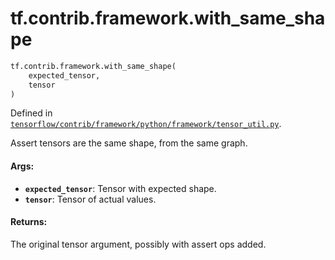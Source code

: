 <div itemscope itemtype="http://developers.google.com/ReferenceObject">
<meta itemprop="name" content="tf.contrib.framework.with_same_shape" />
<meta itemprop="path" content="Stable" />
</div>

# tf.contrib.framework.with_same_shape

``` python
tf.contrib.framework.with_same_shape(
    expected_tensor,
    tensor
)
```



Defined in [`tensorflow/contrib/framework/python/framework/tensor_util.py`](https://www.tensorflow.org/code/tensorflow/contrib/framework/python/framework/tensor_util.py).

Assert tensors are the same shape, from the same graph.

#### Args:

* <b>`expected_tensor`</b>: Tensor with expected shape.
* <b>`tensor`</b>: Tensor of actual values.

#### Returns:

The original tensor argument, possibly with assert ops added.